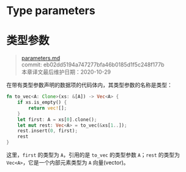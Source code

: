 # Type parameters
# 类型参数

>[parameters.md](https://github.com/rust-lang/reference/blob/master/src/types/parameters.md)\
>commit: eb02dd5194a747277bfa46b0185d1f5c248f177b \
>本章译文最后维护日期：2020-10-29

在带有类型参数声明的数据项的代码体内，其类型参数的名称是类型：

```rust
fn to_vec<A: Clone>(xs: &[A]) -> Vec<A> {
    if xs.is_empty() {
        return vec![];
    }
    let first: A = xs[0].clone();
    let mut rest: Vec<A> = to_vec(&xs[1..]);
    rest.insert(0, first);
    rest
}
```

这里，`first` 的类型为 `A`，引用的是 `to_vec` 的类型参数 `A`；`rest` 的类型为 `Vec<A>`，它是一个内部元素类型为 `A` 向量(vector)。

<!-- 2020-11-7-->
<!-- checked -->

